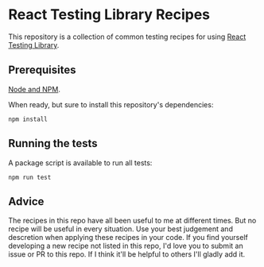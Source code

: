 # React Testing Library Recipes

This repository is a collection of common testing recipes for using [React Testing Library](https://testing-library.com/docs/react-testing-library/intro).

## Prerequisites

[Node and NPM](https://docs.npmjs.com/downloading-and-installing-node-js-and-npm).

When ready, but sure to install this repository's dependencies:

```shell
npm install
```

## Running the tests

A package script is available to run all tests:

```shell
npm run test
```

## Advice

The recipes in this repo have all been useful to me at different times. But no recipe will be useful in every situation. Use your best judgement and descretion when applying these recipes in your code. If you find yourself developing a new recipe not listed in this repo, I'd love you to submit an issue or PR to this repo. If I think it'll be helpful to others I'll gladly add it.
